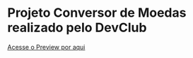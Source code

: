 
<h1> Projeto Conversor de Moedas realizado pelo DevClub </h1>
<a href="https://rodolfo2077.github.io/projeto-conversor-moeda/">Acesse o Preview por aqui </a>
